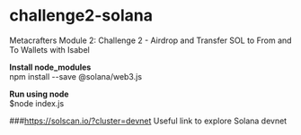# challenge2-solana
Metacrafters Module 2: Challenge 2 - Airdrop and Transfer SOL to From and To Wallets with Isabel
<br />

**Install node_modules** <br />
npm install   --save @solana/web3.js

**Run using node** <br />
$node index.js

###https://solscan.io/?cluster=devnet
Useful link to explore Solana devnet 
